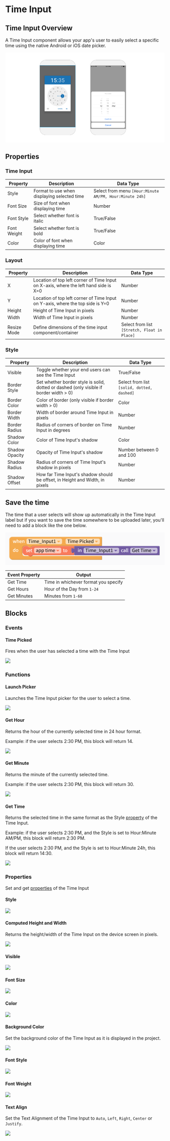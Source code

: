# Time Input

## Time Input Overview

A Time Input component allows your app's user to easily select a specific time using the native Android or iOS date picker.

<div align="left">

<img src=".gitbook/assets/thunkable-docs-exhibits-38 (1).png" alt="Native Android Time Picker on the left and iOS on the right">

</div>

## Properties

### Time Input

| Property    | Description                                 | Data Type                                               |
| ----------- | ------------------------------------------- | ------------------------------------------------------- |
| Style       | Format to use when displaying selected time | Select from menu `[Hour:Minute AM/PM, Hour:Minute 24h]` |
| Font Size   | Size of font when displaying time           | Number                                                  |
| Font Style  | Select whether font is italic               | True/False                                              |
| Font Weight | Select whether font is bold                 | True/False                                              |
| Color       | Color of font when displaying time          | Color                                                   |

### Layout

| Property    | Description                                                                          | Data Type                                    |
| ----------- | ------------------------------------------------------------------------------------ | -------------------------------------------- |
| X           | Location of top left corner of Time Input on X-axis, where the left hand side is X=0 | Number                                       |
| Y           | Location of top left corner of Time Input on Y-axis, where the top side is Y=0       | Number                                       |
| Height      | Height of Time Input in pixels                                                       | Number                                       |
| Width       | Width of Time Input in pixels                                                        | Number                                       |
| Resize Mode | Define dimensions of the time input component/container                              | Select from list `[Stretch, Float in Place]` |

### **Style**

| Property       | Description                                                                             | Data Type                                  |
| -------------- | --------------------------------------------------------------------------------------- | ------------------------------------------ |
| Visible        | Toggle whether your end users can see the Time Input                                    | True/False                                 |
| Border Style   | Set whether border style is solid, dotted or dashed  (only visible if border width > 0) | Select from list `[solid, dotted, dashed]` |
| Border Color   | Color of border (only visible if border width > 0)                                      | Color                                      |
| Border Width   | Width of border around Time Input in pixels                                             | Number                                     |
| Border Radius  | Radius of corners of border on Time Input in degrees                                    | Number                                     |
| Shadow Color   | Color of Time Input's shadow                                                            | Color                                      |
| Shadow Opacity | Opacity of Time Input's shadow                                                          | Number between 0 and 100                   |
| Shadow Radius  | Radius of corners of Time Input's shadow in pixels                                      | Number                                     |
| Shadow Offset  | How far Time Input's shadow should be offset, in Height and Width, in pixels            | Number                                     |

## Save the time

The time that a user selects will show up automatically in the Time Input label but if you want to save the time somewhere to be uploaded later, you'll need to add a block like the one below.&#x20;

![](.gitbook/assets/screen-shot-2019-09-04-at-4.43.02-pm.png)

| Event Property | Output                                |
| -------------- | ------------------------------------- |
| Get Time       | Time in whichever format you specify  |
| Get Hours      | Hour of the Day from `1-24`           |
| Get Minutes    | Minutes from `1-60`                   |

## Blocks

### Events

#### Time Picked

Fires when the user has selected a time with the Time Input

![](.gitbook/assets/e\_time\_picked.png)

### Functions

#### Launch Picker

Launches the Time Input picker for the user to select a time.

![](.gitbook/assets/f\_launch.png)

#### Get Hour&#x20;

Returns the hour of the currently selected time in 24 hour format.

Example: if the user selects 2:30 PM, this block will return 14.

![](.gitbook/assets/f\_get\_hour.png)

#### Get Minute&#x20;

Returns the minute of the currently selected time.

Example: if the user selects 2:30 PM, this block will return 30.

![](.gitbook/assets/f\_get\_min.png)

#### Get Time&#x20;

Returns the selected time in the same format as the Style [property](time-input.md#time-input) of the Time Input.

Example: if the user selects 2:30 PM, and the Style is set to Hour:Minute AM/PM, this block will return 2:30 PM.

If the user selects 2:30 PM, and the Style is set to Hour:Minute 24h, this block will return 14:30.

![](.gitbook/assets/f\_get\_time.png)

### Properties

Set and get [properties](time-input.md#properties) of the Time Input

#### Style

![](.gitbook/assets/style.png)

#### Computed Height and Width&#x20;

Returns the height/width of the Time Input on the device screen in pixels.

![](.gitbook/assets/comp.png)

#### Visible

![](<.gitbook/assets/visible (6).png>)

#### Font Size&#x20;

![](<.gitbook/assets/font\_size (4).png>)

#### Color&#x20;

![](<.gitbook/assets/color (3).png>)

#### Background Color&#x20;

Set the background color of the Time Input as it is displayed in the project.

![](<.gitbook/assets/bg\_color (4).png>)

#### Font Style&#x20;

![](<.gitbook/assets/font\_style (2).png>)

#### Font Weight&#x20;

![](<.gitbook/assets/font\_weight (1).png>)

#### Text Align&#x20;

Set the Text Alignment of the Time Input to `Auto`, `Left`, `Right`, `Center` or `Justify`.

![](<.gitbook/assets/text\_align (1).png>)

